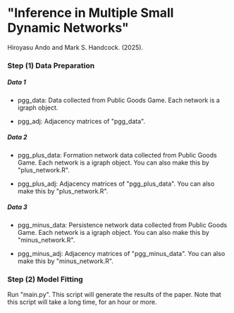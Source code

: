# "Inference in Multiple Small Dynamic Networks"

Hiroyasu Ando and Mark S. Handcock. (2025). 

### Step (1) Data Preparation

##### Data 1

- pgg_data: Data collected from Public Goods Game. Each network is a igraph object.

- pgg_adj: Adjacency matrices of "pgg_data".

##### Data 2

- pgg_plus_data: Formation network data collected from Public Goods Game. Each network is a igraph object. You can also make this by "plus_network.R".

- pgg_plus_adj: Adjacency matrices of "pgg_plus_data". You can also make this by "plus_network.R".

##### Data 3

- pgg_minus_data: Persistence network data collected from Public Goods Game. Each network is a igraph object. You can also make this by "minus_network.R".

- pgg_minus_adj: Adjacency matrices of "pgg_minus_data". You can also make this by "minus_network.R".

### Step (2) Model Fitting

Run "main.py". This script will generate the results of the paper. Note that this script will take a long time, for an hour or more. 



